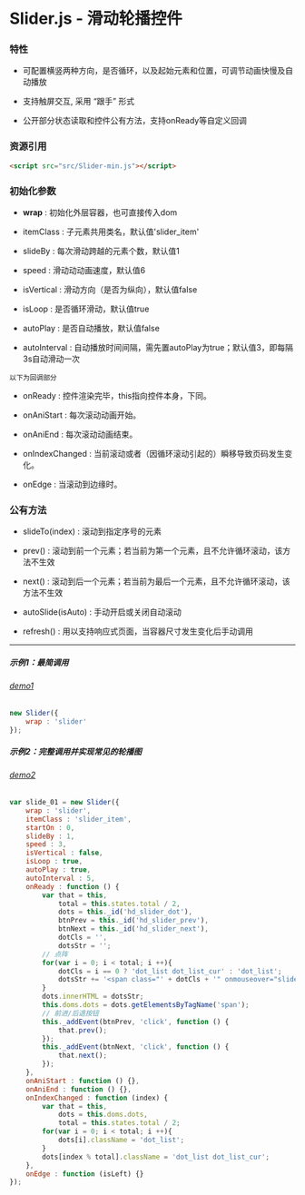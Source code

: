 # Slider.js - 滑动轮播控件

### 特性

- 可配置横竖两种方向，是否循环，以及起始元素和位置，可调节动画快慢及自动播放

- 支持触屏交互, 采用 “跟手” 形式

- 公开部分状态读取和控件公有方法，支持onReady等自定义回调

### 资源引用

``` html
<script src="src/Slider-min.js"></script>
```

### 初始化参数

- **wrap** : 初始化外层容器，也可直接传入dom

- itemClass : 子元素共用类名，默认值'slider_item'

- slideBy : 每次滑动跨越的元素个数，默认值1

- speed : 滑动动动画速度，默认值6

- isVertical : 滑动方向（是否为纵向），默认值false

- isLoop : 是否循环滑动，默认值true

- autoPlay : 是否自动播放，默认值false

- autoInterval : 自动播放时间间隔，需先置autoPlay为true；默认值3，即每隔3s自动滑动一次

```以下为回调部分```

- onReady : 控件渲染完毕，this指向控件本身，下同。

- onAniStart : 每次滚动动画开始。

- onAniEnd : 每次滚动动画结束。

- onIndexChanged : 当前滚动或者（因循环滚动引起的）瞬移导致页码发生变化。

- onEdge : 当滚动到边缘时。

### 公有方法

- slideTo(index) : 滚动到指定序号的元素

- prev() : 滚动到前一个元素；若当前为第一个元素，且不允许循环滚动，该方法不生效

- next() : 滚动到后一个元素；若当前为最后一个元素，且不允许循环滚动，该方法不生效

- autoSlide(isAuto) : 手动开启或关闭自动滚动

- refresh() : 用以支持响应式页面，当容器尺寸发生变化后手动调用

------------

##### 示例1：最简调用

###### [demo1](../demo1.html)

``` javascript
new Slider({
    wrap : 'slider'
});
```

##### 示例2：完整调用并实现常见的轮播图

###### [demo2](../demo2.html)

``` javascript
var slide_01 = new Slider({
    wrap : 'slider',
    itemClass : 'slider_item',
    startOn : 0,
    slideBy : 1,
    speed : 3,
    isVertical : false,
    isLoop : true,
    autoPlay : true,
    autoInterval : 5,
    onReady : function () {
        var that = this,
            total = this.states.total / 2,
            dots = this._id('hd_slider_dot'),
            btnPrev = this._id('hd_slider_prev'),
            btnNext = this._id('hd_slider_next'),
            dotCls = '',
            dotsStr = '';
        // 点阵
        for(var i = 0; i < total; i ++){
            dotCls = i == 0 ? 'dot_list dot_list_cur' : 'dot_list';
            dotsStr += '<span class="' + dotCls + '" onmouseover="slide_01.slideTo(' + i + ')"></span>';
        }
        dots.innerHTML = dotsStr;
        this.doms.dots = dots.getElementsByTagName('span');
        // 前进/后退按钮
        this._addEvent(btnPrev, 'click', function () {
            that.prev();
        });
        this._addEvent(btnNext, 'click', function () {
            that.next();
        });
    },
    onAniStart : function () {},
    onAniEnd : function () {},
    onIndexChanged : function (index) {
        var that = this,
            dots = this.doms.dots,
            total = this.states.total / 2;
        for(var i = 0; i < total; i ++){
            dots[i].className = 'dot_list';
        }
        dots[index % total].className = 'dot_list dot_list_cur';
    },
    onEdge : function (isLeft) {}
});
```